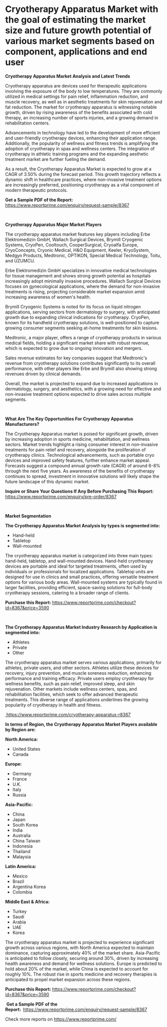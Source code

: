 <p><h1>Cryotherapy Apparatus Market with the goal of estimating the market size and future growth potential of various market segments based on component, applications and end user</h1></p><p><strong>Cryotherapy Apparatus Market Analysis and Latest Trends</strong></p>
<p><p>Cryotherapy apparatus are devices used for therapeutic applications involving the exposure of the body to low temperatures. They are commonly utilized in medical settings for pain relief, inflammation reduction, and muscle recovery, as well as in aesthetic treatments for skin rejuvenation and fat reduction. The market for cryotherapy apparatus is witnessing notable growth, driven by rising awareness of the benefits associated with cold therapy, an increasing number of sports injuries, and a growing demand in rehabilitation centers.</p><p>Advancements in technology have led to the development of more efficient and user-friendly cryotherapy devices, enhancing their application range. Additionally, the popularity of wellness and fitness trends is amplifying the adoption of cryotherapy in spas and wellness centers. The integration of cryotherapy in athletic training programs and the expanding aesthetic treatment market are further fueling the demand.</p><p>As a result, the Cryotherapy Apparatus Market is expected to grow at a CAGR of 3.50% during the forecast period. This growth trajectory reflects a dynamic shift in healthcare practices, where non-invasive treatment options are increasingly preferred, positioning cryotherapy as a vital component of modern therapeutic protocols.</p></p>
<p><strong>Get a Sample PDF of the Report:&nbsp;</strong> <a href="https://www.reportprime.com/enquiry/request-sample/8367?utm_campaign=3558&utm_medium=2&utm_source=Github&utm_content=ia&utm_term=19032025&utm_id=cryotherapy-apparatus">https://www.reportprime.com/enquiry/request-sample/8367</a></p>
<p>&nbsp;</p>
<p><strong>Cryotherapy Apparatus Major Market Players</strong></p>
<p><p>The cryotherapy apparatus market features key players including Erbe Elektromedizin GmbH, Wallach Surgical Devices, Brymill Cryogenic Systems, CryoPen, Cooltouch, CooperSurgical, Cryoalfa Europe, CryoConcepts, Cryonic Medical, H&O Equipment, Keeler, KryoSystem, Medgyn Products, Medtronic, OPTIKON, Special Medical Technology, Toitu, and UZUMCU.</p><p>Erbe Elektromedizin GmbH specializes in innovative medical technologies for tissue management and shows strong growth potential as hospitals increasingly adopt minimally invasive procedures. Wallach Surgical Devices focuses on gynecological applications, where the demand for non-invasive treatments is rising, projecting considerable market expansion amid increasing awareness of women's health. </p><p>Brymill Cryogenic Systems is noted for its focus on liquid nitrogen applications, serving sectors from dermatology to surgery, with anticipated growth due to expanding clinical indications for cryotherapy. CryoPen, known for its handheld cryotherapy solutions, is well-positioned to capture growing consumer segments seeking at-home treatments for skin lesions. </p><p>Medtronic, a major player, offers a range of cryotherapy products in various medical fields, holding a significant market share with robust revenue, which is expected to grow due to ongoing innovation and mergers. </p><p>Sales revenue estimates for key companies suggest that Medtronic's revenue from cryotherapy solutions contributes significantly to its overall performance, with other players like Erbe and Brymill also showing strong revenues driven by clinical demands. </p><p>Overall, the market is projected to expand due to increased applications in dermatology, surgery, and aesthetics, with a growing need for effective and non-invasive treatment options expected to drive sales across multiple segments.</p></p>
<p>&nbsp;</p>
<p><strong>What Are The Key Opportunities For Cryotherapy Apparatus Manufacturers?</strong></p>
<p><p>The Cryotherapy Apparatus market is poised for significant growth, driven by increasing adoption in sports medicine, rehabilitation, and wellness sectors. Market trends highlight a rising consumer interest in non-invasive treatments for pain relief and recovery, alongside the proliferation of cryotherapy clinics. Technological advancements, such as portable cryo devices and improved safety features, further enhance market appeal. Forecasts suggest a compound annual growth rate (CAGR) of around 6-8% through the next five years. As awareness of the benefits of cryotherapy continues to spread, investment in innovative solutions will likely shape the future landscape of this dynamic market.</p></p>
<p><strong>Inquire or Share Your Questions If Any Before Purchasing This Report:</strong> <a href="https://www.reportprime.com/enquiry/pre-order/8367?utm_campaign=3558&utm_medium=2&utm_source=Github&utm_content=ia&utm_term=19032025&utm_id=cryotherapy-apparatus">https://www.reportprime.com/enquiry/pre-order/8367</a></p>
<p>&nbsp;</p>
<p><strong>Market Segmentation</strong></p>
<p><strong>The Cryotherapy Apparatus Market Analysis by types is segmented into:</strong></p>
<p><ul><li>Hand-held</li><li>Tabletop</li><li>Wall-mounted</li></ul></p>
<p><p>The cryotherapy apparatus market is categorized into three main types: hand-held, tabletop, and wall-mounted devices. Hand-held cryotherapy devices are portable and ideal for targeted treatments, often used by individuals or professionals for localized applications. Tabletop units are designed for use in clinics and small practices, offering versatile treatment options for various body areas. Wall-mounted systems are typically found in larger facilities, providing efficient, space-saving solutions for full-body cryotherapy sessions, catering to a broader range of clients.</p></p>
<p><strong>Purchase this Report:&nbsp;</strong><a href="https://www.reportprime.com/checkout?id=8367&price=3590&utm_campaign=3558&utm_medium=2&utm_source=Github&utm_content=ia&utm_term=19032025&utm_id=cryotherapy-apparatus">https://www.reportprime.com/checkout?id=8367&price=3590</a></p>
<p>&nbsp;</p>
<p><strong>The Cryotherapy Apparatus Market Industry Research by Application is segmented into:</strong></p>
<p><ul><li>Athletes</li><li>Private</li><li>Other</li></ul></p>
<p><p>The cryotherapy apparatus market serves various applications, primarily for athletes, private users, and other sectors. Athletes utilize these devices for recovery, injury prevention, and muscle soreness reduction, enhancing performance and training efficacy. Private users employ cryotherapy for wellness benefits, such as pain relief, improved sleep, and skin rejuvenation. Other markets include wellness centers, spas, and rehabilitation facilities, which seek to offer advanced therapeutic treatments. This diverse range of applications underlines the growing popularity of cryotherapy in health and fitness.</p></p>
<p><a href="https://www.reportprime.com/cryotherapy-apparatus-r8367?utm_campaign=3558&utm_medium=2&utm_source=Github&utm_content=ia&utm_term=19032025&utm_id=cryotherapy-apparatus">&nbsp;https://www.reportprime.com/cryotherapy-apparatus-r8367</a></p>
<p><strong>In terms of Region, the Cryotherapy Apparatus Market Players available by Region are:</strong></p>
<p>
    <p> <strong> North America: </strong>
        <ul>
            <li>United States</li>
            <li>Canada</li>
        </ul>
        </p> 
    <p> <strong> Europe: </strong>
        <ul>
            <li>Germany</li>
            <li>France</li>
            <li>U.K.</li>
            <li>Italy</li>
            <li>Russia</li>
        </ul>
        </p> 
    <p> <strong> Asia-Pacific: </strong>
        <ul>
            <li>China</li>
            <li>Japan</li>
            <li>South Korea</li>
            <li>India</li>
            <li>Australia</li>
            <li>China Taiwan</li>
            <li>Indonesia</li>
            <li>Thailand</li>
            <li>Malaysia</li>
        </ul>
        </p> 
    <p> <strong> Latin America: </strong>
        <ul>
            <li>Mexico</li>
            <li>Brazil</li>
            <li>Argentina Korea</li>
            <li>Colombia</li>
        </ul>
        </p> 
    <p> <strong> Middle East & Africa: </strong>
        <ul>
            <li>Turkey</li>
            <li>Saudi</li>
            <li>Arabia</li>
            <li>UAE</li>
            <li>Korea</li>
        </ul>
    </p>
    </p>
<p><p>The cryotherapy apparatus market is projected to experience significant growth across various regions, with North America expected to maintain dominance, capturing approximately 40% of the market share. Asia-Pacific is anticipated to follow closely, securing around 30%, driven by increasing health awareness and demand for wellness solutions. Europe is predicted to hold about 20% of the market, while China is expected to account for roughly 10%. The robust rise in sports medicine and recovery therapies is anticipated to propel market expansion across these regions.</p></p>
<p><strong>Purchase this Report: </strong><a href="https://www.reportprime.com/checkout?id=8367&price=3590&utm_campaign=3558&utm_medium=2&utm_source=Github&utm_content=ia&utm_term=19032025&utm_id=cryotherapy-apparatus">https://www.reportprime.com/checkout?id=8367&price=3590</a></p>
<p>&nbsp;<strong>Get a Sample PDF of the Report:&nbsp;&nbsp;</strong><a href="https://www.reportprime.com/enquiry/request-sample/8367?utm_campaign=3558&utm_medium=2&utm_source=Github&utm_content=ia&utm_term=19032025&utm_id=cryotherapy-apparatus">https://www.reportprime.com/enquiry/request-sample/8367</a></p>
<p><strong></strong></p>
<p>Check more reports on <a href="https://www.reportprime.com/?utm_campaign=3558&utm_medium=2&utm_source=Github&utm_content=ia&utm_term=19032025&utm_id=cryotherapy-apparatus">https://www.reportprime.com/</a></p>
